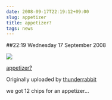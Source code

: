```yaml
---
date: 2008-09-17T22:19:12+09:00
slug: appetizer
title: appetizer?
tags: news
---
```


##22:19 Wednesday 17 September 2008


[![](http://farm4.static.flickr.com/3058/2864684557_bf26e58abe.jpg)](http://www.flickr.com/photos/thunderrabbit/2864684557/)
  


[appetizer?](http://www.flickr.com/photos/thunderrabbit/2864684557/)
  

Originally uploaded by [thunderrabbit](http://www.flickr.com/people/thunderrabbit/)




we got 12 chips for an appetizer...
  


